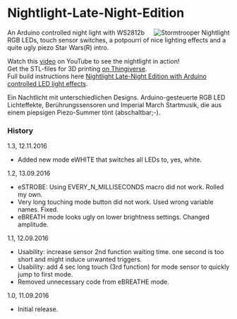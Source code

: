 # Nightlight-Late-Night-Edition
<a href="http://zeropage.io/"><img alt="Stormtrooper Nightlight" align="right" src="http://zeropage.io/wp-content/uploads/github-nightlight-small.gif" /></a>
An Arduino controlled night light with WS2812b RGB LEDs, touch sensor switches, a potpourri of nice lighting effects and a quite ugly piezo Star Wars(R) intro.

Watch this <a title="Stormtrooper Nightlight by zeropage" href="https://youtu.be/YXsqjSVHjwk" target="_blank">video</a> on YouTube to see the nightlight in action!<br />
Get the STL-files for 3D printing <a title="Nightlight Late-Night Edition on Thingiverse" href="http://www.thingiverse.com/thing:1784830" target="_blank">on Thingiverse</a>.<br />
Full build instructions here <a title="Build instructions for Nightlight Late-Night Edition on zeropage.io" href="http://zeropage.io/nightlight-late-night-edition-with-arduino-controlled-led-light-effects/" target="_blank">Nightlight Late-Night Edition with Arduino controlled LED light effects</a>.

Ein Nachtlicht mit unterschiedlichen Designs. Arduino-gesteuerte RGB LED Lichteffekte, Berührungssensoren und Imperial March Startmusik, die aus einem piepsigen Piezo-Summer tönt (abschaltbar;-).

### History
1.3, 12.11.2016
- Added new mode eWHITE that switches all LEDs to, yes, white.

1.2, 13.09.2016
- eSTROBE: Using EVERY_N_MILLISECONDS macro did not work. Rolled my own.
- Very long touching mode button did not work. Used wrong variable names. Fixed.
- eBREATH mode looks ugly on lower brightness settings. Changed amplitude.

1.1, 12.09.2016
- Usability: increase sensor 2nd function waiting time. one second is too short and might induce unwanted triggers.
- Usability: add 4 sec long touch (3rd function) for mode sensor to quickly jump to first mode.
- Removed unnecessary code from eBREATHE mode.

1.0, 11.09.2016
- Initial release.
